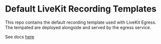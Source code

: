 # Default LiveKit Recording Templates

This repo contains the default recording template used with LiveKit Egress. The tempated are deployed alongside and served by the egress service.

See docs [here](https://docs.livekit.io/guides/egress/room-composite/#default-layouts)
